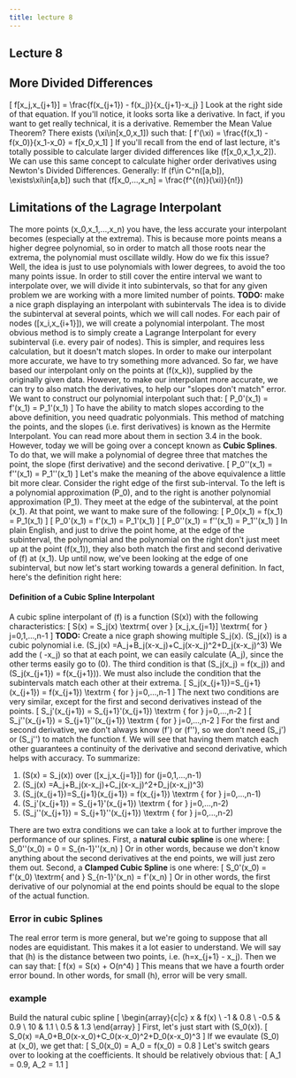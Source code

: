```yaml
---
title: lecture 8
---
```

## Lecture 8
## More Divided Differences
\[
f[x_j,x_{j+1}] = \frac{f(x_{j+1}) - f(x_j)}{x_{j+1}-x_j}
\]
Look at the right side of that equation. If you'll notice, it looks sorta like a derivative. In fact, if you want to get really technical, it is a derivative.
Remember the Mean Value Theorem?
There exists \(\xi\in[x_0,x_1]\) such that:
\[
f'(\xi) =  \frac{f(x_1) - f(x_0)}{x_1-x_0} = f[x_0,x_1]
\]
If you'll recall from the end of last lecture, it's totally possible to calculate larger divided differences like \(f[x_0,x_1,x_2]\). We can use this same concept to calculate higher order derivatives using Newton's Divided Differences. Generally:
If \(f\in C^n([a,b]), \exists\xi\in[a,b]\) such that \(f[x_0,...,x_n] = \frac{f^{(n)}(\xi)}{n!}\)

## Limitations of the Lagrage Interpolant
The more points (x_0,x_1,...,x_n) you have, the less accurate your interpolant becomes (especially at the extrema). This is because more points means a higher degree polynomial, so in order to match all those roots near the extrema, the polynomial must oscillate wildly.
How do we fix this issue?
Well, the idea is just to use polynomials with lower degrees, to avoid the too many points issue. In order to still cover the entire interval we want to interpolate over, we will divide it into subintervals, so that for any given problem we are working with a more limited number of points.
**TODO:** make a nice graph displaying an interpolant with subintervals
The idea is to divide the subinterval at several points, which we will call nodes. For each pair of nodes \([x_i,x_{i+1}]\), we will create a polynomial interpolant.
The most obvious method is to simply create a Lagrange Interpolant for every subinterval (i.e. every pair of nodes). This is simpler, and requires less calculation, but it doesn't match slopes.
In order to make our interpolant more accurate, we have to try something more advanced. So far, we have based our interpolant only on the points at \(f(x_k)\), supplied by the originally given data.
However, to make our interpolant more accurate, we can try to also match the derivatives, to help our "slopes don't match" error. We want to construct our polynomial interpolant such that:
\[
P_0'(x_1) = f'(x_1) = P_1'(x_1)
\]
To have the ability to match slopes according to the above definition, you need quadratic polyonmials. This method of matching the points, and the slopes (i.e. first derivatives) is known as the Hermite Interpolant. You can read more about them in section 3.4 in the book.
However, today we will be going over a concept known as **Cubic Splines**. To do that, we will make a polynomial of degree three that matches the point, the slope (first derivative) and the second derivative.
\[
P_0''(x_1) = f''(x_1) = P_1''(x_1)
\]
Let's make the meaning of the above equivalence a little bit more clear. Consider the right edge of the first sub-interval. To the left is a polynomial approximation \(P_0\), and to the right is another polynomial approximation \(P_1\). They meet at the edge of the subinterval, at the point \(x_1\). At that point, we want to make sure of the following:
\[
P_0(x_1) = f(x_1) = P_1(x_1)
\]
\[
P_0'(x_1) = f'(x_1) = P_1'(x_1)
\]
\[
P_0''(x_1) = f''(x_1) = P_1''(x_1)
\]
In plain English, and just to drive the point home, at the edge of the subinterval, the polynomial and the polynomial on the right don't just meet up at the point \(f(x_1)\), they also both match the first and second derivative of \(f\) at \(x_1\).
Up until now, we've been looking at the edge of one subinterval, but now let's start working towards a general definition. In fact, here's the definition right here:
#### Definition of a Cubic Spline Interpolant
A cubic spline interpolant of \(f\) is a function \(S(x)\) with the following characteristics:
\[
S(x) = S_j(x) \textrm{ over } [x_j,x_{j=1}] \textrm{ for } j=0,1,...,n-1
\]
**TODO:** Create a nice graph showing multiple S_j(x).
\(S_j(x)\) is a cubic polynomial i.e. \(S_j(x) =A_j+B_j(x-x_j)+C_j(x-x_j)^2+D_j(x-x_j)^3\)
We add the \( -x_j\) so that at each point, we can easily calculate \(A_j\), since the other terms easily go to \(0\).
The third condition is that \(S_j(x_j) = f(x_j)\) and \(S_j(x_{j+1}) = f(x_{j+1})\). We must also include the condition that the subintervals match each other at their extrema.
\[
S_j(x_{j+1})=S_{j+1}(x_{j+1}) = f(x_{j+1}) \textrm { for } j=0,...,n-1
\]
The next two conditions are very similar, except for the first and second derivatives instead of the points.
\[
S_j'(x_{j+1}) = S_{j+1}'(x_{j+1}) \textrm { for } j=0,...,n-2
\]
\[
S_j''(x_{j+1}) = S_{j+1}''(x_{j+1}) \textrm { for } j=0,...,n-2
\]
For the first and second derivative, we don't always know \(f'\) or \(f''\), so we don't need \(S_j'\) or \(S_j''\) to match the function f. We will see that having them match each other guarantees a continuity of the derivative and second derivative, which helps with accuracy.
To summarize:
1. \(S(x) = S_j(x)\) over \([x_j,x_{j=1}]\) for \(j=0,1,...,n-1\)
2. \(S_j(x) =A_j+B_j(x-x_j)+C_j(x-x_j)^2+D_j(x-x_j)^3\)
3. \(S_j(x_{j+1})=S_{j+1}(x_{j+1}) = f(x_{j+1}) \textrm { for } j=0,...,n-1\)
4. \(S_j'(x_{j+1}) = S_{j+1}'(x_{j+1}) \textrm { for } j=0,...,n-2\)
5. \(S_j''(x_{j+1}) = S_{j+1}''(x_{j+1}) \textrm { for } j=0,...,n-2\)

There are two extra conditions we can take a look at to further improve the performance of our splines.
First, a **natural cubic spline** is one where:
\[
S_0''(x_0) = 0 = S_{n-1}''(x_n)
\]
Or in other words, because we don't know anything about the second derivatives at the end points, we will just zero them out.
Second, a **Clamped Cubic Spline** is one where:
\[
S_0'(x_0) = f'(x_0) \textrm{ and } S_{n-1}'(x_n) = f'(x_n)
\]
Or in other words, the first derivative of our polynomial at the end points should be equal to the slope of the actual function.

### Error in cubic Splines
The real error term is more general, but we're going to suppose that all nodes are equidistant. This makes it a lot easier to understand. We will say that \(h\) is the distance between two points, i.e. \(h=x_{j+1} - x_j\).
Then we can say that:
\[
f(x) = S(x) + O(n^4)
\]
This means that we have a fourth order error bound. In other words, for small \(h\), error will be very small.
### example
Build the natural cubic spline
\[
\begin{array}{c|c}
x & f(x) \\
-1 & 0.8 \\
-0.5 & 0.9 \\
10 & 1.1 \\
0.5 & 1.3
\end{array}
\]
First, let's just start with \(S_0(x)\).
\[
S_0(x) =A_0+B_0(x-x_0)+C_0(x-x_0)^2+D_0(x-x_0)^3
\]
If we evaulate \(S_0\) at \(x_0\), we get that:
\[
S_0(x_0) = A_0 = f(x_0) = 0.8
\]
Let's switch gears over to looking at the coefficients. It should be relatively obvious that:
\[
A_1 = 0.9, A_2 = 1.1
\]
